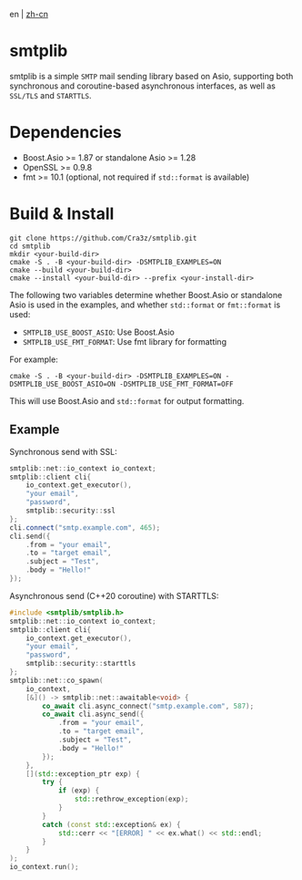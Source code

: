 en | [zh-cn](README.zh-CN.md)
# smtplib

smtplib is a simple `SMTP` mail sending library based on Asio, supporting both synchronous and coroutine-based asynchronous interfaces, as well as `SSL/TLS` and `STARTTLS`.

# Dependencies

* Boost.Asio >= 1.87 or standalone Asio >= 1.28
* OpenSSL >= 0.9.8
* fmt >= 10.1 (optional, not required if `std::format` is available)

# Build & Install

```shell
git clone https://github.com/Cra3z/smtplib.git
cd smtplib
mkdir <your-build-dir>
cmake -S . -B <your-build-dir> -DSMTPLIB_EXAMPLES=ON
cmake --build <your-build-dir>
cmake --install <your-build-dir> --prefix <your-install-dir>
```
The following two variables determine whether Boost.Asio or standalone Asio is used in the examples, and whether `std::format` or `fmt::format` is used:  
* `SMTPLIB_USE_BOOST_ASIO`: Use Boost.Asio
* `SMTPLIB_USE_FMT_FORMAT`: Use fmt library for formatting

For example:  
```shell
cmake -S . -B <your-build-dir> -DSMTPLIB_EXAMPLES=ON -DSMTPLIB_USE_BOOST_ASIO=ON -DSMTPLIB_USE_FMT_FORMAT=OFF
```
This will use Boost.Asio and `std::format` for output formatting.

## Example

Synchronous send with SSL:
```cpp
smtplib::net::io_context io_context;
smtplib::client cli{
    io_context.get_executor(),
    "your email",
    "password",
    smtplib::security::ssl
};
cli.connect("smtp.example.com", 465);
cli.send({
    .from = "your email",
    .to = "target email",
    .subject = "Test",
    .body = "Hello!"
});
```

Asynchronous send (C++20 coroutine) with STARTTLS:
```cpp
#include <smtplib/smtplib.h>
smtplib::net::io_context io_context;
smtplib::client cli{
    io_context.get_executor(),
    "your email",
    "password",
    smtplib::security::starttls
};
smtplib::net::co_spawn(
    io_context,
    [&]() -> smtplib::net::awaitable<void> {
        co_await cli.async_connect("smtp.example.com", 587);
        co_await cli.async_send({
            .from = "your email",
            .to = "target email",
            .subject = "Test",
            .body = "Hello!"
        });
    },
    [](std::exception_ptr exp) {
        try {
            if (exp) {
                std::rethrow_exception(exp);
            }
        }
        catch (const std::exception& ex) {
            std::cerr << "[ERROR] " << ex.what() << std::endl;
        }
    }
);
io_context.run();
```
